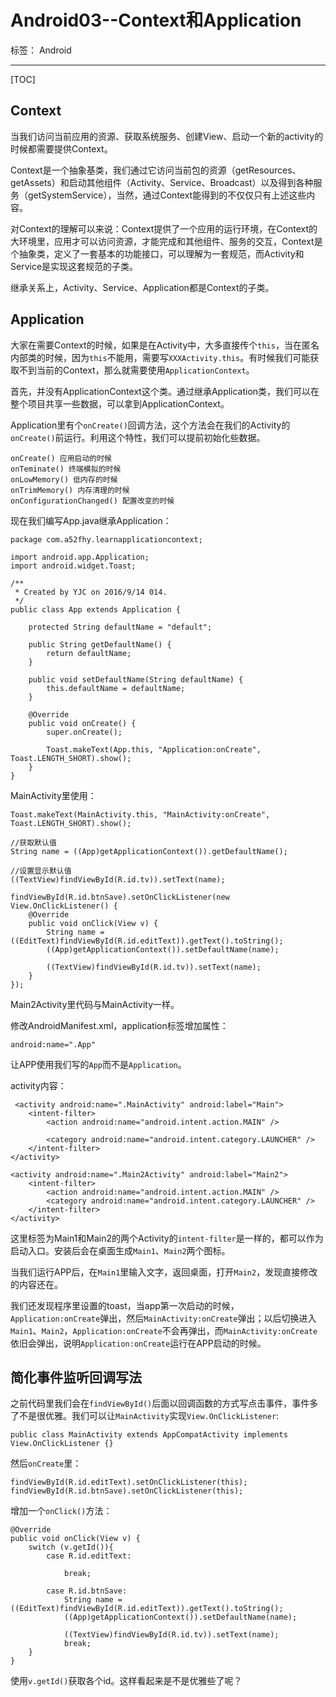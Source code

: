 # Android03--Context和Application

标签： Android

---
[TOC]

## Context

当我们访问当前应用的资源、获取系统服务、创建View、启动一个新的activity的时候都需要提供Context。

Context是一个抽象基类，我们通过它访问当前包的资源（getResources、getAssets）和启动其他组件（Activity、Service、Broadcast）以及得到各种服务（getSystemService），当然，通过Context能得到的不仅仅只有上述这些内容。

对Context的理解可以来说：Context提供了一个应用的运行环境，在Context的大环境里，应用才可以访问资源，才能完成和其他组件、服务的交互，Context是个抽象类，定义了一套基本的功能接口，可以理解为一套规范，而Activity和Service是实现这套规范的子类。

继承关系上，Activity、Service、Application都是Context的子类。

## Application
大家在需要Context的时候，如果是在Activity中，大多直接传个`this`，当在匿名内部类的时候，因为`this`不能用，需要写`XXXActivity.this`。有时候我们可能获取不到当前的Context，那么就需要使用`ApplicationContext`。

首先，并没有ApplicationContext这个类。通过继承Application类，我们可以在整个项目共享一些数据，可以拿到ApplicationContext。

Application里有个`onCreate()`回调方法，这个方法会在我们的Activity的`onCreate()`前运行。利用这个特性，我们可以提前初始化些数据。

```
onCreate() 应用启动的时候
onTeminate() 终端模拟的时候
onLowMemory() 低内存的时候
onTrimMemory() 内存清理的时候
onConfigurationChanged() 配置改变的时候
```

现在我们编写App.java继承Application：
```
package com.a52fhy.learnapplicationcontext;

import android.app.Application;
import android.widget.Toast;

/**
 * Created by YJC on 2016/9/14 014.
 */
public class App extends Application {

    protected String defaultName = "default";

    public String getDefaultName() {
        return defaultName;
    }

    public void setDefaultName(String defaultName) {
        this.defaultName = defaultName;
    }

    @Override
    public void onCreate() {
        super.onCreate();

        Toast.makeText(App.this, "Application:onCreate", Toast.LENGTH_SHORT).show();
    }
}
```

MainActivity里使用：
```
Toast.makeText(MainActivity.this, "MainActivity:onCreate", Toast.LENGTH_SHORT).show();

//获取默认值
String name = ((App)getApplicationContext()).getDefaultName();

//设置显示默认值
((TextView)findViewById(R.id.tv)).setText(name);

findViewById(R.id.btnSave).setOnClickListener(new View.OnClickListener() {
    @Override
    public void onClick(View v) {
        String name = ((EditText)findViewById(R.id.editText)).getText().toString();
        ((App)getApplicationContext()).setDefaultName(name);

        ((TextView)findViewById(R.id.tv)).setText(name);
    }
});
```

Main2Activity里代码与MainActivity一样。

修改AndroidManifest.xml，application标签增加属性：
```
android:name=".App"
```
让APP使用我们写的`App`而不是`Application`。

activity内容：
```
 <activity android:name=".MainActivity" android:label="Main">
    <intent-filter>
        <action android:name="android.intent.action.MAIN" />

        <category android:name="android.intent.category.LAUNCHER" />
    </intent-filter>
</activity>

<activity android:name=".Main2Activity" android:label="Main2">
    <intent-filter>
        <action android:name="android.intent.action.MAIN" />
        <category android:name="android.intent.category.LAUNCHER" />
    </intent-filter>
</activity>
```
这里标签为Main1和Main2的两个Activity的`intent-filter`是一样的，都可以作为启动入口。安装后会在桌面生成`Main1`、`Main2`两个图标。

当我们运行APP后，在`Main1`里输入文字，返回桌面，打开`Main2`，发现直接修改的内容还在。

我们还发现程序里设置的toast，当app第一次启动的时候，`Application:onCreate`弹出，然后`MainActivity:onCreate`弹出；以后切换进入`Main1`、`Main2`，`Application:onCreate`不会再弹出，而`MainActivity:onCreate`依旧会弹出，说明`Application:onCreate`运行在APP启动的时候。

## 简化事件监听回调写法
之前代码里我们会在`findViewById()`后面以回调函数的方式写点击事件，事件多了不是很优雅。我们可以让`MainActivity`实现`View.OnClickListener`:
```
public class MainActivity extends AppCompatActivity implements View.OnClickListener {}
```
然后`onCreate`里：
```
findViewById(R.id.editText).setOnClickListener(this);
findViewById(R.id.btnSave).setOnClickListener(this);
```

增加一个`onClick()`方法：
```
@Override
public void onClick(View v) {
    switch (v.getId()){
        case R.id.editText:

            break;

        case R.id.btnSave:
            String name = ((EditText)findViewById(R.id.editText)).getText().toString();
            ((App)getApplicationContext()).setDefaultName(name);

            ((TextView)findViewById(R.id.tv)).setText(name);
            break;
    }
}
```

使用`v.getId()`获取各个id。这样看起来是不是优雅些了呢？






